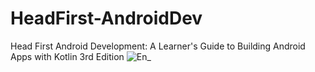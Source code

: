 # HeadFirst-AndroidDev
Head First Android Development: A Learner's Guide to Building Android Apps with Kotlin 3rd Edition
![En_](https://github.com/user-attachments/assets/ed0e5e05-4925-4742-ba11-2b6ca22ca727)

